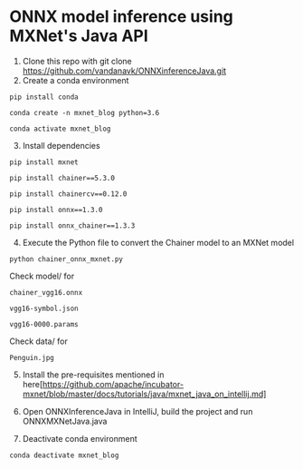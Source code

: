 # ONNX model inference using MXNet's Java API

1. Clone this repo with git clone https://github.com/vandanavk/ONNXinferenceJava.git
2. Create a conda environment


`pip install conda`

`conda create -n mxnet_blog python=3.6`
 
`conda activate mxnet_blog`

3. Install dependencies

`pip install mxnet`

`pip install chainer==5.3.0`

`pip install chainercv==0.12.0`

`pip install onnx==1.3.0`

`pip install onnx_chainer==1.3.3`

4. Execute the Python file to convert the Chainer model to an MXNet model

`python chainer_onnx_mxnet.py`

Check model/ for 

`chainer_vgg16.onnx`

`vgg16-symbol.json`

`vgg16-0000.params`

Check data/ for

`Penguin.jpg`

5. Install the pre-requisites mentioned in here[https://github.com/apache/incubator-mxnet/blob/master/docs/tutorials/java/mxnet_java_on_intellij.md]

6. Open ONNXInferenceJava in IntelliJ, build the project and run ONNXMXNetJava.java

7. Deactivate conda environment

`conda deactivate mxnet_blog`